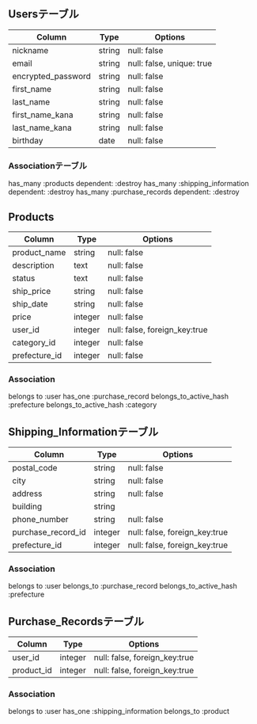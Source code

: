 ## Usersテーブル

| Column             | Type   | Options                   |
| ------------------ | ------ | ------------------------- |
| nickname           | string | null: false               |
| email              | string | null: false, unique: true |
| encrypted_password | string | null: false               |
| first_name         | string | null: false               |
| last_name          | string | null: false               |
| first_name_kana    | string | null: false               |
| last_name_kana     | string | null: false               |
| birthday           | date   | null: false               |

### Associationテーブル

has_many :products dependent: :destroy
has_many :shipping_information dependent: :destroy
has_many :purchase_records dependent: :destroy

## Products

| Column        | Type    | Options                       |
| ------------- | ------- | ----------------------------- |
| product_name  | string  | null: false                   |
| description   | text    | null: false                   |
| status        | text    | null: false                   |
| ship_price    | string  | null: false                   |
| ship_date     | string  | null: false                   |
| price         | integer | null: false                   |
| user_id       | integer | null: false, foreign_key:true |
| category_id   | integer | null: false                   |
| prefecture_id | integer | null: false                   |

### Association

belongs to :user
has_one :purchase_record
belongs_to_active_hash :prefecture
belongs_to_active_hash :category

## Shipping_Informationテーブル

| Column             | Type    | Options                       |
| ------------------ | ------- | ----------------------------- |
| postal_code        | string  | null: false                   |
| city               | string  | null: false                   |
| address            | string  | null: false                   |
| building           | string  |                               |
| phone_number       | string  | null: false                   |
| purchase_record_id | integer | null: false, foreign_key:true |
| prefecture_id      | integer | null: false, foreign_key:true |

### Association

belongs to :user
belongs_to :purchase_record
belongs_to_active_hash :prefecture

## Purchase_Recordsテーブル

| Column       | Type    | Options                       |
| ------------ | ------- | ----------------------------- |
| user_id      | integer | null: false, foreign_key:true |
| product_id   | integer | null: false, foreign_key:true |

### Association

belongs to :user
has_one :shipping_information
belongs_to :product